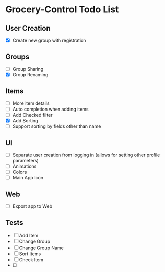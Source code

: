 # Grocery-Control Todo List

## User Creation
- [x] Create new group with registration
## Groups
- [ ] Group Sharing
- [x] Group Renaming
## Items
- [ ] More item details
- [ ] Auto completion when adding items
- [ ] Add Checked filter
- [x] Add Sorting
- [ ] Support sorting by fields other than name 
## UI
- [ ] Separate user creation from logging in (allows for setting other profile parameters)
- [ ] Animations
- [ ] Colors
- [ ] Main App Icon
## Web
- [ ] Export app to Web
## Tests
- [ ] Add Item
- [ ] Change Group
- [ ] Change Group Name
- [ ] Sort Items
- [ ] Check Item
- [ ] 
